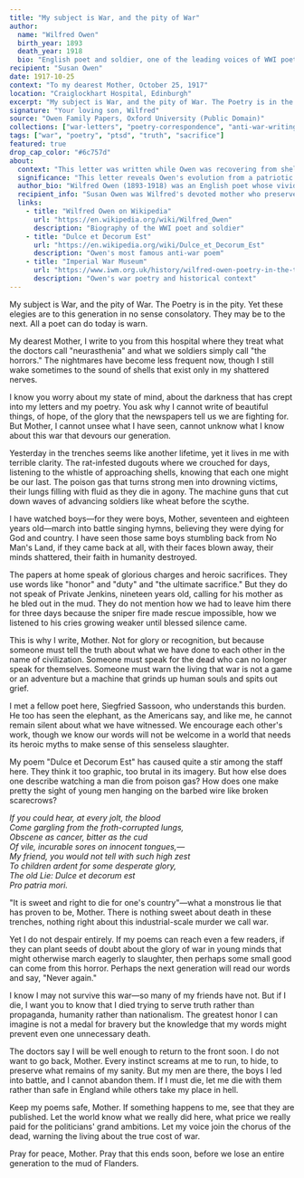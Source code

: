 ```yaml
---
title: "My subject is War, and the pity of War"
author:
  name: "Wilfred Owen"
  birth_year: 1893
  death_year: 1918
  bio: "English poet and soldier, one of the leading voices of WWI poetry who died a week before the Armistice"
recipient: "Susan Owen"
date: 1917-10-25
context: "To my dearest Mother, October 25, 1917"
location: "Craiglockhart Hospital, Edinburgh"
excerpt: "My subject is War, and the pity of War. The Poetry is in the pity. Yet these elegies are to this generation in no sense consolatory. They may be to the next. All a poet can do today is warn."
signature: "Your loving son, Wilfred"
source: "Owen Family Papers, Oxford University (Public Domain)"
collections: ["war-letters", "poetry-correspondence", "anti-war-writing"]
tags: ["war", "poetry", "ptsd", "truth", "sacrifice"]
featured: true
drop_cap_color: "#6c757d"
about:
  context: "This letter was written while Owen was recovering from shell shock at Craiglockhart Hospital, where he met fellow poet Siegfried Sassoon. It was during this period that Owen wrote some of his most powerful anti-war poetry."
  significance: "This letter reveals Owen's evolution from a patriotic young soldier to a poet determined to expose the brutal reality of modern warfare. His commitment to truth over propaganda helped define WWI literature and anti-war poetry."
  author_bio: "Wilfred Owen (1893-1918) was an English poet whose vivid depictions of WWI trench warfare challenged romantic notions of war and glory. He was killed in action one week before the Armistice, at age 25."
  recipient_info: "Susan Owen was Wilfred's devoted mother who preserved his letters and poetry. After his death, she worked tirelessly to ensure his poems were published and his anti-war message was heard."
  links:
    - title: "Wilfred Owen on Wikipedia"
      url: "https://en.wikipedia.org/wiki/Wilfred_Owen"
      description: "Biography of the WWI poet and soldier"
    - title: "Dulce et Decorum Est"
      url: "https://en.wikipedia.org/wiki/Dulce_et_Decorum_Est"
      description: "Owen's most famous anti-war poem"
    - title: "Imperial War Museum"
      url: "https://www.iwm.org.uk/history/wilfred-owen-poetry-in-the-trenches"
      description: "Owen's war poetry and historical context"
---
```


My subject is War, and the pity of War. The Poetry is in the pity. Yet these elegies are to this generation in no sense consolatory. They may be to the next. All a poet can do today is warn.

My dearest Mother, I write to you from this hospital where they treat what the doctors call "neurasthenia" and what we soldiers simply call "the horrors." The nightmares have become less frequent now, though I still wake sometimes to the sound of shells that exist only in my shattered nerves.

I know you worry about my state of mind, about the darkness that has crept into my letters and my poetry. You ask why I cannot write of beautiful things, of hope, of the glory that the newspapers tell us we are fighting for. But Mother, I cannot unsee what I have seen, cannot unknow what I know about this war that devours our generation.

Yesterday in the trenches seems like another lifetime, yet it lives in me with terrible clarity. The rat-infested dugouts where we crouched for days, listening to the whistle of approaching shells, knowing that each one might be our last. The poison gas that turns strong men into drowning victims, their lungs filling with fluid as they die in agony. The machine guns that cut down waves of advancing soldiers like wheat before the scythe.

I have watched boys—for they were boys, Mother, seventeen and eighteen years old—march into battle singing hymns, believing they were dying for God and country. I have seen those same boys stumbling back from No Man's Land, if they came back at all, with their faces blown away, their minds shattered, their faith in humanity destroyed.

The papers at home speak of glorious charges and heroic sacrifices. They use words like "honor" and "duty" and "the ultimate sacrifice." But they do not speak of Private Jenkins, nineteen years old, calling for his mother as he bled out in the mud. They do not mention how we had to leave him there for three days because the sniper fire made rescue impossible, how we listened to his cries growing weaker until blessed silence came.

This is why I write, Mother. Not for glory or recognition, but because someone must tell the truth about what we have done to each other in the name of civilization. Someone must speak for the dead who can no longer speak for themselves. Someone must warn the living that war is not a game or an adventure but a machine that grinds up human souls and spits out grief.

I met a fellow poet here, Siegfried Sassoon, who understands this burden. He too has seen the elephant, as the Americans say, and like me, he cannot remain silent about what we have witnessed. We encourage each other's work, though we know our words will not be welcome in a world that needs its heroic myths to make sense of this senseless slaughter.

My poem "Dulce et Decorum Est" has caused quite a stir among the staff here. They think it too graphic, too brutal in its imagery. But how else does one describe watching a man die from poison gas? How does one make pretty the sight of young men hanging on the barbed wire like broken scarecrows?

*If you could hear, at every jolt, the blood  
Come gargling from the froth-corrupted lungs,  
Obscene as cancer, bitter as the cud  
Of vile, incurable sores on innocent tongues,—  
My friend, you would not tell with such high zest  
To children ardent for some desperate glory,  
The old Lie: Dulce et decorum est  
Pro patria mori.*

"It is sweet and right to die for one's country"—what a monstrous lie that has proven to be, Mother. There is nothing sweet about death in these trenches, nothing right about this industrial-scale murder we call war.

Yet I do not despair entirely. If my poems can reach even a few readers, if they can plant seeds of doubt about the glory of war in young minds that might otherwise march eagerly to slaughter, then perhaps some small good can come from this horror. Perhaps the next generation will read our words and say, "Never again."

I know I may not survive this war—so many of my friends have not. But if I die, I want you to know that I died trying to serve truth rather than propaganda, humanity rather than nationalism. The greatest honor I can imagine is not a medal for bravery but the knowledge that my words might prevent even one unnecessary death.

The doctors say I will be well enough to return to the front soon. I do not want to go back, Mother. Every instinct screams at me to run, to hide, to preserve what remains of my sanity. But my men are there, the boys I led into battle, and I cannot abandon them. If I must die, let me die with them rather than safe in England while others take my place in hell.

Keep my poems safe, Mother. If something happens to me, see that they are published. Let the world know what we really did here, what price we really paid for the politicians' grand ambitions. Let my voice join the chorus of the dead, warning the living about the true cost of war.

Pray for peace, Mother. Pray that this ends soon, before we lose an entire generation to the mud of Flanders.